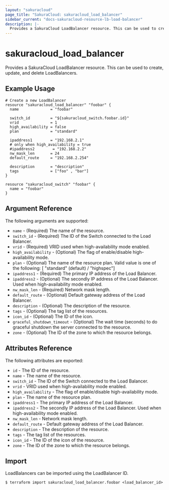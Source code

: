 ```yaml
---
layout: "sakuracloud"
page_title: "SakuraCloud: sakuracloud_load_balancer"
sidebar_current: "docs-sakuracloud-resource-lb-load-balancer"
description: |-
  Provides a SakuraCloud LoadBalancer resource. This can be used to create, update, and delete LoadBalancers.
---
```


# sakuracloud\_load\_balancer

Provides a SakuraCloud LoadBalancer resource. This can be used to create, update, and delete LoadBalancers.

## Example Usage

```hcl
# Create a new LoadBalancer
resource "sakuracloud_load_balancer" "foobar" {
  name              = "foobar"
  
  switch_id         = "${sakuracloud_switch.foobar.id}"
  vrid              = 1
  high_availability = false
  plan              = "standard"
  
  ipaddress1        = "192.168.2.1"
  # only when high_availability = true 
  #ipaddress2        = "192.168.2.2"
  nw_mask_len       = 24
  default_route     = "192.168.2.254"
  
  description       = "description"
  tags              = ["foo" , "bar"]
}

resource "sakuracloud_switch" "foobar" {
  name = "foobar"
}
```

## Argument Reference

The following arguments are supported:

* `name` - (Required) The name of the resource.
* `switch_id` - (Required) The ID of the Switch connected to the Load Balancer.
* `vrid` - (Required) VRID used when high-availability mode enabled.
* `high_availability` - (Optional) The flag of enable/disable high-availability mode.
* `plan` - (Optional) The name of the resource plan.
Valid value is one of the following: [ "standard" (default) / "highspec"]
* `ipaddress1` - (Required) The primary IP address of the Load Balancer.
* `ipaddress2` - (Optional) The secondly IP address of the Load Balancer. Used when high-availability mode enabled.
* `nw_mask_len` - (Required) Network mask length.
* `default_route` - (Optional) Default gateway address of the Load Balancer.	 
* `description` - (Optional) The description of the resource.
* `tags` - (Optional) The tag list of the resources.
* `icon_id` - (Optional) The ID of the icon.
* `graceful_shutdown_timeout` - (Optional) The wait time (seconds) to do graceful shutdown the server connected to the resource.
* `zone` - (Optional) The ID of the zone to which the resource belongs.

## Attributes Reference

The following attributes are exported:

* `id` - The ID of the resource.
* `name` - The name of the resource.
* `switch_id` - The ID of the Switch connected to the Load Balancer.
* `vrid` - VRID used when high-availability mode enabled.
* `high_availability` - The flag of enable/disable high-availability mode.
* `plan` - The name of the resource plan. 
* `ipaddress1` - The primary IP address of the Load Balancer.
* `ipaddress2` - The secondly IP address of the Load Balancer. Used when high-availability mode enabled.
* `nw_mask_len` - Network mask length.
* `default_route` - Default gateway address of the Load Balancer.	 
* `description` - The description of the resource.
* `tags` - The tag list of the resources.
* `icon_id` - The ID of the icon of the resource.
* `zone` - The ID of the zone to which the resource belongs.

## Import

LoadBalancers can be imported using the LoadBalancer ID.

```
$ terraform import sakuracloud_load_balancer.foobar <load_balancer_id>
```
